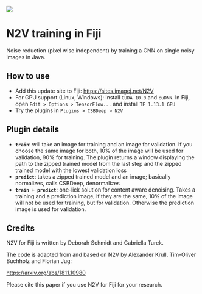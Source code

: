 [![](https://travis-ci.com/juglab/N2V_fiji.svg?branch=master)](https://travis-ci.com/juglab/N2V_fiji)

# N2V training in Fiji
Noise reduction (pixel wise independent) by training a CNN on single noisy images in Java.  

## How to use
- Add this update site to Fiji: https://sites.imagej.net/N2V
- For GPU support (Linux, Windows): install `CUDA 10.0` and `cuDNN`. In Fiji, open `Edit > Options > TensorFlow...` and install `TF 1.13.1 GPU`
- Try the plugins in `Plugins > CSBDeep > N2V`

## Plugin details 
- **`train`**: will take an image for training and an image for validation. If you choose the same image for both, 10% of the image will be used for validation, 90% for training. The plugin returns a window displaying the path to the zipped trained model from the last step and the zipped trained model with the lowest validation loss
- **`predict`**: takes a zipped trained model and an image; basically normalizes, calls CSBDeep, denormalizes
- **`train + predict`**: one-lick solution for content aware denoising. Takes a training and a prediction image, if they are the same, 10% of the image will not be used for training, but for validation. Otherwise the prediction image is used for validation.

## Credits
N2V for Fiji is written by Deborah Schmidt and Gabriella Turek.

The code is adapted from and based on N2V by Alexander Krull, Tim-Oliver Buchholz and Florian Jug:

https://arxiv.org/abs/1811.10980

Please cite this paper if you use N2V for Fiji for your research.
